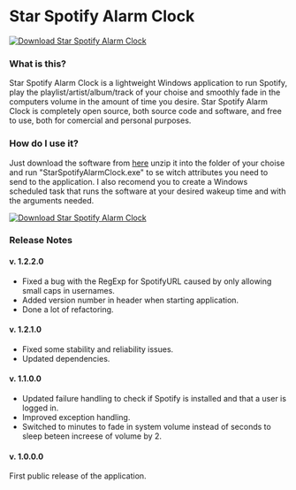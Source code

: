 # Star Spotify Alarm Clock

[![Download Star Spotify Alarm Clock](https://a.fsdn.com/con/app/sf-download-button)](https://sourceforge.net/projects/starspotifyalarmclock/files/latest/download)

### What is this?
Star Spotify Alarm Clock is a lightweight Windows application to run Spotify, play the playlist/artist/album/track of your choise and smoothly fade in the computers volume in the amount of time you desire. Star Spotify Alarm Clock is completely open source, both source code and software, and free to use, both for comercial and personal purposes.

### How do I use it?
[//]: # (https://github.com/stiltet/StarSpotifyAlarmClock/raw/master/Executebles/latest/StarSpotifyAlarmClock.zip)
Just download the software from [here](https://sourceforge.net/projects/starspotifyalarmclock/files/latest/download) unzip it into the folder of your choise and run "StarSpotifyAlarmClock.exe" to se witch attributes you need to send to the application.
I also recomend you to create a Windows scheduled task that runs the software at your desired wakeup time and with the arguments needed.

[![Download Star Spotify Alarm Clock](https://img.shields.io/sourceforge/dt/starspotifyalarmclock.svg)](https://sourceforge.net/projects/starspotifyalarmclock/files/latest/download)

### Release Notes

#### v. 1.2.2.0

* Fixed a bug with the RegExp for SpotifyURL caused by only allowing small caps in usernames.
* Added version number in header when starting application.
* Done a lot of refactoring.

#### v. 1.2.1.0

* Fixed some stability and reliability issues. 
* Updated dependencies.

#### v. 1.1.0.0

* Updated failure handling to check if Spotify is installed and that a user is logged in.
* Improved exception handling. 
* Switched to minutes to fade in system volume instead of seconds to sleep beteen increese of volume by 2. 

#### v. 1.0.0.0

First public release of the application.